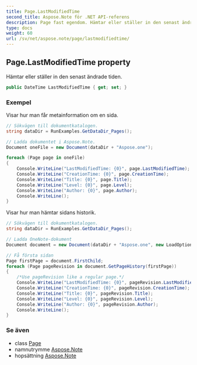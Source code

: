 ```yaml
---
title: Page.LastModifiedTime
second_title: Aspose.Note för .NET API-referens
description: Page fast egendom. Hämtar eller ställer in den senast ändrade tiden.
type: docs
weight: 60
url: /sv/net/aspose.note/page/lastmodifiedtime/
---
```

## Page.LastModifiedTime property

Hämtar eller ställer in den senast ändrade tiden.

```csharp
public DateTime LastModifiedTime { get; set; }
```

### Exempel

Visar hur man får metainformation om en sida.

```csharp
// Sökvägen till dokumentkatalogen.
string dataDir = RunExamples.GetDataDir_Pages();

// Ladda dokumentet i Aspose.Note.
Document oneFile = new Document(dataDir + "Aspose.one");

foreach (Page page in oneFile)
{
    Console.WriteLine("LastModifiedTime: {0}", page.LastModifiedTime);
    Console.WriteLine("CreationTime: {0}", page.CreationTime);
    Console.WriteLine("Title: {0}", page.Title);
    Console.WriteLine("Level: {0}", page.Level);
    Console.WriteLine("Author: {0}", page.Author);
    Console.WriteLine();
}
```

Visar hur man hämtar sidans historik.

```csharp
// Sökvägen till dokumentkatalogen.
string dataDir = RunExamples.GetDataDir_Pages();

// Ladda OneNote-dokument
Document document = new Document(dataDir + "Aspose.one", new LoadOptions { LoadHistory = true });

// Få första sidan
Page firstPage = document.FirstChild;
foreach (Page pageRevision in document.GetPageHistory(firstPage))
{
    /*Use pageRevision like a regular page.*/
    Console.WriteLine("LastModifiedTime: {0}", pageRevision.LastModifiedTime);
    Console.WriteLine("CreationTime: {0}", pageRevision.CreationTime);
    Console.WriteLine("Title: {0}", pageRevision.Title);
    Console.WriteLine("Level: {0}", pageRevision.Level);
    Console.WriteLine("Author: {0}", pageRevision.Author);
    Console.WriteLine();
}
```

### Se även

* class [Page](../)
* namnutrymme [Aspose.Note](../../page/)
* hopsättning [Aspose.Note](../../../)


